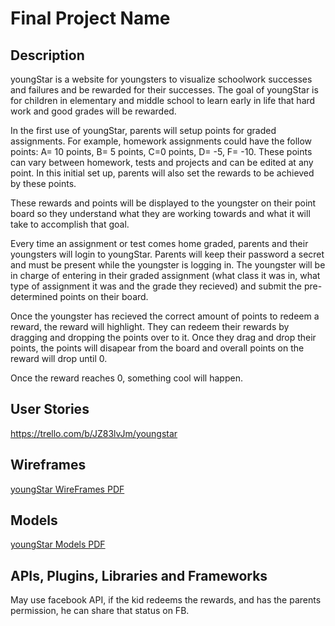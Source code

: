 # Final Project Name

## Description

youngStar is a website for youngsters to visualize schoolwork successes and failures and be rewarded for their successes. The goal of youngStar is for children in elementary and middle school to learn early in life that hard work and good grades will be rewarded. 

In the first use of youngStar, parents will setup points for graded assignments. For example, homework assignments could have the follow points: A= 10 points, B= 5 points, C=0 points, D= -5, F= -10. These points can vary between homework, tests and projects and can be edited at any point. In this initial set up, parents will also set the rewards to be achieved by these points. 

These rewards and points will be displayed to the youngster on their point board so they understand what they are working towards and what it will take to accomplish that goal. 


Every time an assignment or test comes home graded, parents and their youngsters will login to youngStar. Parents will keep their password a secret and must be present while the youngster is logging in. The youngster will be in charge of entering in their graded assignment (what class it was in, what type of assignment it was and the grade they recieved) and submit the pre-determined points on their board. 

Once the youngster has recieved the correct amount of points to redeem a reward, the reward will highlight. They can redeem their rewards by dragging and dropping the points over to it. Once they drag and drop their points, the points will disapear from the board and overall points on the reward will drop until 0. 

Once the reward reaches 0, something cool will happen. 



## User Stories

https://trello.com/b/JZ83lvJm/youngstar

## Wireframes

[youngStar WireFrames PDF](/images/youngStar.pdf)


## Models

[youngStar Models PDF](/images/youngStar.pdf)

## APIs, Plugins, Libraries and Frameworks

May use facebook API, if the kid redeems the rewards, and has the parents permission, he can share that status on FB.
